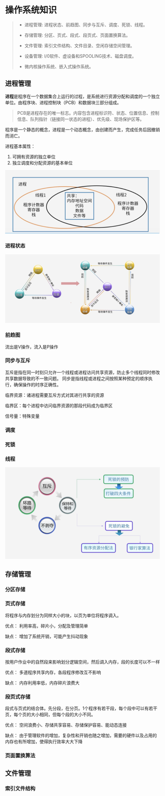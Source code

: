 # 操作系统知识

> * 进程管理: 进程状态、前趋图、同步与互斥、调度、死锁、线程。
>
> * 存储管理: 分区、页式、段式、段页式、页面置换算法。
>
> * 文件管理: 索引文件结构、文件目录、空闲存储空间管理。
>
> * 设备管理: I/0软件、虚设备和SPOOLING技术、磁盘调度。
>
> * 微内核操作系统、嵌入式操作系统。



## 进程管理

**进程**是程序在一个数据集合上运行的过程，是系统进行资源分配和调度的一个独立单位。由程序块、进程控制块（PCB）和数据块三部分组成。

> PCB是进程存在的唯一标志。内容包含进程标识符、状态、位置信息、控制信息、队列指针（链接同一状态的进程）、优先级、现场保护区等。

程序是一个静态的概念，进程是一个动态概念，由创建而产生，完成任务后因撤销而消亡。

进程基本属性：

1. 可拥有资源的独立单位
2. 独立调度和分配资源的基本单位



![image-20250325103230286](https://raw.githubusercontent.com/zpfate/ImageService/master/uPic/1742869952867)



### 进程状态

![image-20250325103350174](https://raw.githubusercontent.com/zpfate/ImageService/master/uPic/1742870031652)

### 前趋图

流出是V操作，流入是P操作



### 同步与互斥

互斥是指在同一时刻只允许一个线程或进程访问共享资源，防止多个线程同时修改共享数据导致的不一致问题。
同步是指线程或进程之间按照某种预定的顺序执行，确保操作的时序正确性。



临界资源：诸进程需要互斥方式对其进行共享的资源

临界区：每个进程中访问临界资源的那段代码成为临界区

信号量：特殊变量

### 调度

### 死锁

### 线程

![image-20250325173222139](https://raw.githubusercontent.com/zpfate/ImageService/master/uPic/1742895143843)



## 存储管理



### 分区存储



### 页式存储

将程序与内存划分为同样大小的块，以页为单位将程序调入。

优点： 利用率高，碎片小，分配及管理简单

缺点： 增加了系统开销，可能产生抖动现象



### 段式存储

按用户作业中的自然段来影响划分逻辑空间，然后调入内存，段的长度可以不一样

优点： 多道程序共享内存，各段程序修改互不影响

缺点： 内存利用率低，内存碎片浪费大



### 段页式存储

段式与页式的结合体。先分段，在分页。1个程序有若干段，每个段中可以有若干页，每个页的大小相同，但每个段的大小不同。

优点： 空间浪费小、存储共享容易、存储保护容易、能动态连接

缺点： 由于管理软件的增加，复杂性和开销也随之增加，需要的硬件以及占用的内存也有所增加，使得执行效率大大下降



### 页面置换算法







## 文件管理

### 索引文件结构

